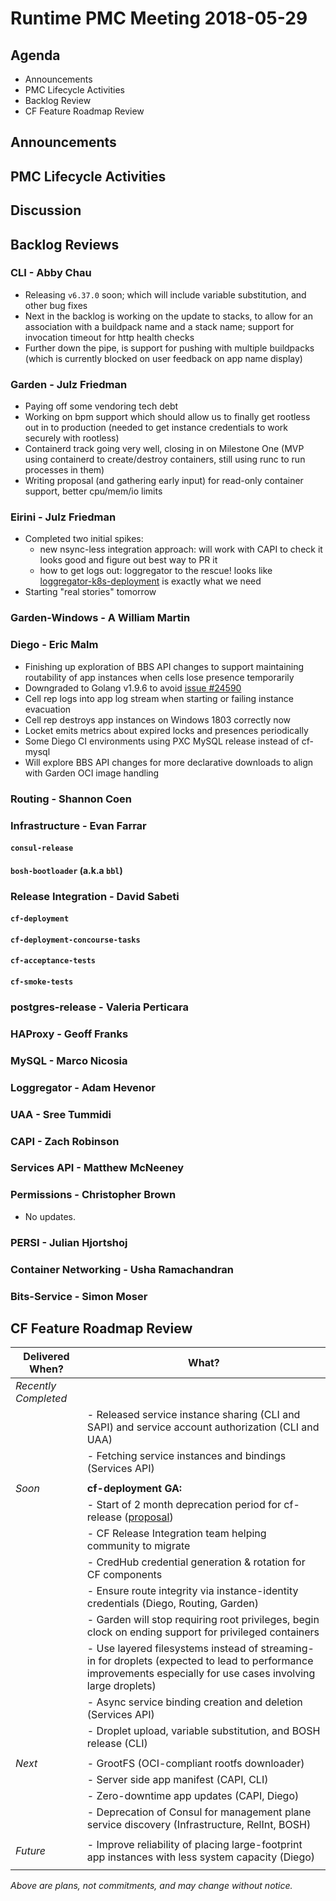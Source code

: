 # Runtime PMC Meeting 2018-05-29

## Agenda

* Announcements
* PMC Lifecycle Activities
* Backlog Review
* CF Feature Roadmap Review


## Announcements


## PMC Lifecycle Activities


## Discussion


## Backlog Reviews

### CLI - Abby Chau

- Releasing `v6.37.0` soon; which will include variable substitution, and other bug fixes
- Next in the backlog is working on the update to stacks, to allow for an association with a buildpack name and a stack name; support for invocation timeout for http health checks
- Further down the pipe, is support for pushing with multiple buildpacks (which is currently blocked on user feedback on app name display)




### Garden - Julz Friedman

 - Paying off some vendoring tech debt
 - Working on bpm support which should allow us to finally get rootless out in to production (needed to get instance credentials to work securely with rootless)
 - Containerd track going very well, closing in on Milestone One (MVP using containerd to create/destroy containers, still using runc to run processes in them)
 - Writing proposal (and gathering early input) for read-only container support, better cpu/mem/io limits

### Eirini - Julz Friedman

 - Completed two initial spikes:
   - new nsync-less integration approach: will work with CAPI to check it looks good and figure out best way to PR it
   - how to get logs out: loggregator to the rescue! looks like [loggregator-k8s-deployment](https://github.com/cloudfoundry-incubator/loggregator-k8s-deployment) is exactly what we need
 - Starting "real stories" tomorrow

### Garden-Windows - A William Martin


### Diego - Eric Malm

- Finishing up exploration of BBS API changes to support maintaining routability of app instances when cells lose presence temporarily
- Downgraded to Golang v1.9.6 to avoid [issue #24590](https://github.com/golang/go/issues/24590)
- Cell rep logs into app log stream when starting or failing instance evacuation
- Cell rep destroys app instances on Windows 1803 correctly now
- Locket emits metrics about expired locks and presences periodically
- Some Diego CI environments using PXC MySQL release instead of cf-mysql
- Will explore BBS API changes for more declarative downloads to align with Garden OCI image handling

### Routing - Shannon Coen


### Infrastructure - Evan Farrar

#### `consul-release`


#### `bosh-bootloader` (a.k.a `bbl`)


### Release Integration - David Sabeti

#### `cf-deployment`


#### `cf-deployment-concourse-tasks`


#### `cf-acceptance-tests`


#### `cf-smoke-tests`



### postgres-release - Valeria Perticara


### HAProxy - Geoff Franks


### MySQL - Marco Nicosia


### Loggregator - Adam Hevenor


### UAA - Sree Tummidi


### CAPI - Zach Robinson


### Services API - Matthew McNeeney


### Permissions - Christopher Brown

* No updates.

### PERSI - Julian Hjortshoj


### Container Networking - Usha Ramachandran


### Bits-Service - Simon Moser


## CF Feature Roadmap Review



Delivered When? | What?
------|------
*Recently Completed* |
|| - Released service instance sharing (CLI and SAPI) and service account authorization (CLI and UAA)
|| - Fetching service instances and bindings (Services API)
||
*Soon* | **cf-deployment GA:**
|| - Start of 2 month deprecation period for cf-release ([proposal](https://docs.google.com/document/d/1KLl4UIQbl92SvYom4fO-LcEoMK1D45KmjA988MwnOR4/edit?usp=sharing))
|| - CF Release Integration team helping community to migrate
|| - CredHub credential generation & rotation for CF components
|| - Ensure route integrity via instance-identity credentials (Diego, Routing, Garden)
|| - Garden will stop requiring root privileges, begin clock on ending support for privileged containers
|| - Use layered filesystems instead of streaming-in for droplets (expected to lead to performance improvements especially for use cases involving large droplets)
|| - Async service binding creation and deletion (Services API)
|| - Droplet upload, variable substitution, and BOSH release (CLI)
||
*Next* | - GrootFS (OCI-compliant rootfs downloader)
|| - Server side app manifest (CAPI, CLI)
|| - Zero-downtime app updates (CAPI, Diego)
|| - Deprecation of Consul for management plane service discovery (Infrastructure, RelInt, BOSH)
||
*Future* | - Improve reliability of placing large-footprint app instances with less system capacity (Diego)
||

*Above are plans, not commitments, and may change without notice.*
